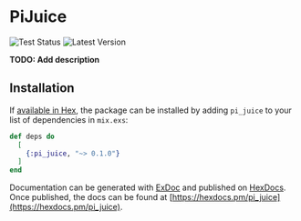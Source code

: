 # PiJuice

![Test Status](https://github.com/PhillippOhlandt/pi_juice/actions/workflows/tests.yml/badge.svg)
![Latest Version](https://img.shields.io/hexpm/v/pi_juice.svg)

**TODO: Add description**

## Installation

If [available in Hex](https://hex.pm/docs/publish), the package can be installed
by adding `pi_juice` to your list of dependencies in `mix.exs`:

```elixir
def deps do
  [
    {:pi_juice, "~> 0.1.0"}
  ]
end
```

Documentation can be generated with [ExDoc](https://github.com/elixir-lang/ex_doc)
and published on [HexDocs](https://hexdocs.pm). Once published, the docs can
be found at [https://hexdocs.pm/pi_juice](https://hexdocs.pm/pi_juice).

